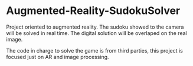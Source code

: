# Augmented-Reality-SudokuSolver
Project oriented to augmented reality. The sudoku showed to the camera will be solved in real time. The digital solution will be overlaped on the real image. 

The code in charge to solve the game is from third parties, this project is focused just on AR and image processing.
